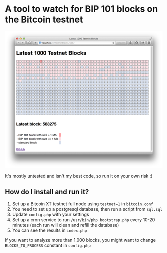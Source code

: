 # A tool to watch for BIP 101 blocks on the Bitcoin testnet

![ScreenShot](https://github.com/Har01d/XTTestnetBlocks/blob/master/screen.png?raw=true)

It's mostly untested and isn't my best code, so run it on your own risk :)

## How do I install and run it?

1. Set up a Bitcoin XT testnet full node using `testnet=1` in `bitcoin.conf`
2. You need to set up a postgresql database, then run a script from `sql.sql`
3. Update `config.php` with your settings
4. Set up a cron service to run `/usr/bin/php bootstrap.php` every 10-20 minutes (each run will clean and refill the database)
5. You can see the results in `index.php`

If you want to analyze more than 1.000 blocks, you might want to change `BLOCKS_TO_PROCESS` constant in `config.php`
